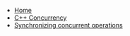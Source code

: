 - [Home](/)
- [C++ Concurrency](/CppConcurrency/)
- [Synchronizing concurrent operations](/CppConcurrency/ch04/)
